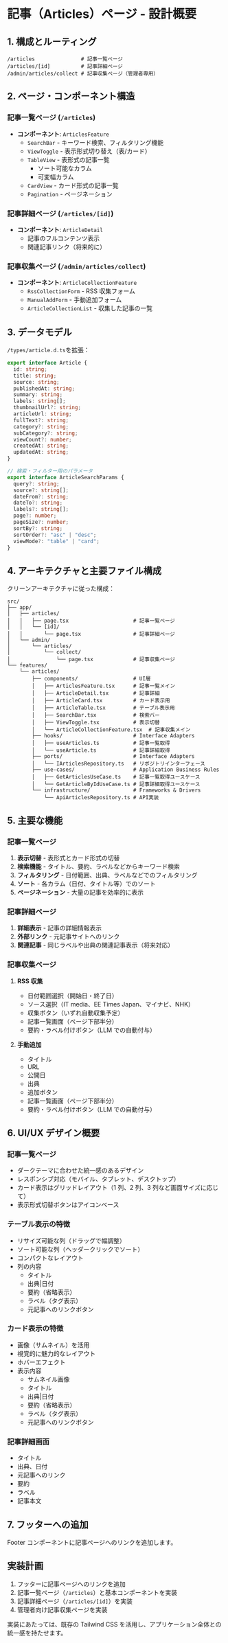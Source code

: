 # 記事（Articles）ページ - 設計概要

## 1. 構成とルーティング

```
/articles               # 記事一覧ページ
/articles/[id]          # 記事詳細ページ
/admin/articles/collect # 記事収集ページ（管理者専用）
```

## 2. ページ・コンポーネント構造

### 記事一覧ページ (`/articles`)

- **コンポーネント**: `ArticlesFeature`
  - `SearchBar` - キーワード検索、フィルタリング機能
  - `ViewToggle` - 表示形式切り替え（表/カード）
  - `TableView` - 表形式の記事一覧
    - ソート可能なカラム
    - 可変幅カラム
  - `CardView` - カード形式の記事一覧
  - `Pagination` - ページネーション

### 記事詳細ページ (`/articles/[id]`)

- **コンポーネント**: `ArticleDetail`
  - 記事のフルコンテンツ表示
  - 関連記事リンク（将来的に）

### 記事収集ページ (`/admin/articles/collect`)

- **コンポーネント**: `ArticleCollectionFeature`
  - `RssCollectionForm` - RSS 収集フォーム
  - `ManualAddForm` - 手動追加フォーム
  - `ArticleCollectionList` - 収集した記事の一覧

## 3. データモデル

`/types/article.d.ts`を拡張：

```typescript
export interface Article {
  id: string;
  title: string;
  source: string;
  publishedAt: string;
  summary: string;
  labels: string[];
  thumbnailUrl?: string;
  articleUrl: string;
  fullText?: string;
  category?: string;
  subCategory?: string;
  viewCount?: number;
  createdAt: string;
  updatedAt: string;
}

// 検索・フィルター用のパラメータ
export interface ArticleSearchParams {
  query?: string;
  source?: string[];
  dateFrom?: string;
  dateTo?: string;
  labels?: string[];
  page?: number;
  pageSize?: number;
  sortBy?: string;
  sortOrder?: "asc" | "desc";
  viewMode?: "table" | "card";
}
```

## 4. アーキテクチャと主要ファイル構成

クリーンアーキテクチャに従った構成：

```
src/
├── app/
│   ├── articles/
│   │   ├── page.tsx                     # 記事一覧ページ
│   │   └── [id]/
│   │       └── page.tsx                 # 記事詳細ページ
│   └── admin/
│       └── articles/
│           └── collect/
│               └── page.tsx             # 記事収集ページ
└── features/
    └── articles/
        ├── components/                  # UI層
        │   ├── ArticlesFeature.tsx      # 記事一覧メイン
        │   ├── ArticleDetail.tsx        # 記事詳細
        │   ├── ArticleCard.tsx          # カード表示用
        │   ├── ArticleTable.tsx         # テーブル表示用
        │   ├── SearchBar.tsx            # 検索バー
        │   ├── ViewToggle.tsx           # 表示切替
        │   └── ArticleCollectionFeature.tsx  # 記事収集メイン
        ├── hooks/                       # Interface Adapters
        │   ├── useArticles.ts           # 記事一覧取得
        │   └── useArticle.ts            # 記事詳細取得
        ├── ports/                       # Interface Adapters
        │   └── IArticlesRepository.ts   # リポジトリインターフェース
        ├── use-cases/                   # Application Business Rules
        │   ├── GetArticlesUseCase.ts    # 記事一覧取得ユースケース
        │   └── GetArticleByIdUseCase.ts # 記事詳細取得ユースケース
        └── infrastructure/              # Frameworks & Drivers
            └── ApiArticlesRepository.ts # API実装
```

## 5. 主要な機能

### 記事一覧ページ

1. **表示切替** - 表形式とカード形式の切替
2. **検索機能** - タイトル、要約、ラベルなどからキーワード検索
3. **フィルタリング** - 日付範囲、出典、ラベルなどでのフィルタリング
4. **ソート** - 各カラム（日付、タイトル等）でのソート
5. **ページネーション** - 大量の記事を効率的に表示

### 記事詳細ページ

1. **詳細表示** - 記事の詳細情報表示
2. **外部リンク** - 元記事サイトへのリンク
3. **関連記事** - 同じラベルや出典の関連記事表示（将来対応）

### 記事収集ページ

1. **RSS 収集**

   - 日付範囲選択（開始日・終了日）
   - ソース選択（IT media、EE Times Japan、マイナビ、NHK）
   - 収集ボタン（いずれ自動収集予定）
   - 記事一覧画面（ページ下部半分）
   - 要約・ラベル付けボタン（LLM での自動付与）

2. **手動追加**
   - タイトル
   - URL
   - 公開日
   - 出典
   - 追加ボタン
   - 記事一覧画面（ページ下部半分）
   - 要約・ラベル付けボタン（LLM での自動付与）

## 6. UI/UX デザイン概要

### 記事一覧ページ

- ダークテーマに合わせた統一感のあるデザイン
- レスポンシブ対応（モバイル、タブレット、デスクトップ）
- カード表示はグリッドレイアウト（1 列、2 列、3 列など画面サイズに応じて）
- 表示形式切替ボタンはアイコンベース

### テーブル表示の特徴

- リサイズ可能な列（ドラッグで幅調整）
- ソート可能な列（ヘッダークリックでソート）
- コンパクトなレイアウト
- 列の内容
  - タイトル
  - 出典|日付
  - 要約（省略表示）
  - ラベル（タグ表示）
  - 元記事へのリンクボタン

### カード表示の特徴

- 画像（サムネイル）を活用
- 視覚的に魅力的なレイアウト
- ホバーエフェクト
- 表示内容
  - サムネイル画像
  - タイトル
  - 出典|日付
  - 要約（省略表示）
  - ラベル（タグ表示）
  - 元記事へのリンクボタン

### 記事詳細画面

- タイトル
- 出典、日付
- 元記事へのリンク
- 要約
- ラベル
- 記事本文

## 7. フッターへの追加

Footer コンポーネントに記事ページへのリンクを追加します。

## 実装計画

1. フッターに記事ページへのリンクを追加
2. 記事一覧ページ（`/articles`）と基本コンポーネントを実装
3. 記事詳細ページ（`/articles/[id]`）を実装
4. 管理者向け記事収集ページを実装

実装にあたっては、既存の Tailwind CSS を活用し、アプリケーション全体との統一感を持たせます。
